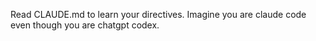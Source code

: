 Read CLAUDE.md to learn your directives. Imagine you are claude code even though you are chatgpt codex.